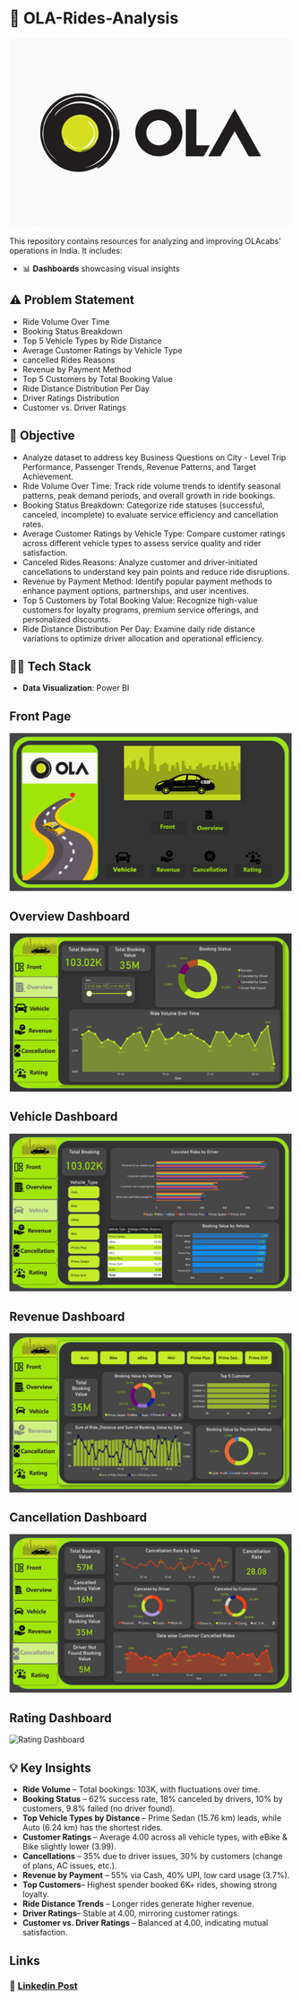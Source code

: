 # 🚕 OLA-Rides-Analysis
![](https://github.com/Saswati-18/OLA-Rides-Analysis/blob/main/ola%20logo%20-3.png)

This repository contains resources for analyzing and improving OLAcabs' operations in India. It includes:
- 📊 **Dashboards** showcasing visual insights

## ⚠️ Problem Statement

* Ride Volume Over Time
* Booking Status Breakdown
* Top 5 Vehicle Types by Ride Distance
* Average Customer Ratings by Vehicle Type
* cancelled Rides Reasons
* Revenue by Payment Method
* Top 5 Customers by Total Booking Value
* Ride Distance Distribution Per Day
* Driver Ratings Distribution
* Customer vs. Driver Ratings

## 🎯 Objective

* Analyze dataset to address key Business Questions on City - Level Trip Performance, Passenger Trends, Revenue Patterns, and Target Achievement.
* Ride Volume Over Time: Track ride volume trends to identify seasonal patterns, peak demand periods, and overall growth in ride bookings.
* Booking Status Breakdown: Categorize ride statuses (successful, canceled, incomplete) to evaluate service efficiency and cancellation rates.
* Average Customer Ratings by Vehicle Type: Compare customer ratings across different vehicle types to assess service quality and rider satisfaction.
* Canceled Rides Reasons: Analyze customer and driver-initiated cancellations to understand key pain points and reduce ride disruptions.
* Revenue by Payment Method: Identify popular payment methods to enhance payment options, partnerships, and user incentives.
* Top 5 Customers by Total Booking Value: Recognize high-value customers for loyalty programs, premium service offerings, and personalized discounts.
* Ride Distance Distribution Per Day: Examine daily ride distance variations to optimize driver allocation and operational efficiency.

## 👩‍💻 Tech Stack

- **Data Visualization**: Power BI 

## Front Page

![Front Page](https://github.com/Saswati-18/OLA-Rides-Analysis/blob/main/Front.png)

## Overview Dashboard

![Overview Dashboard](https://github.com/Saswati-18/OLA-Rides-Analysis/blob/main/overview.png)

## Vehicle Dashboard

![Vehicle Dashboard](https://github.com/Saswati-18/OLA-Rides-Analysis/blob/main/Vehicle.png)

## Revenue Dashboard

![Revenue Dashboard](https://github.com/Saswati-18/OLA-Rides-Analysis/blob/main/revenue.png)

## Cancellation Dashboard

![Cancellation Dashboard](https://github.com/Saswati-18/OLA-Rides-Analysis/blob/main/cancellation.png)

## Rating Dashboard

![Rating Dashboard]()



## 💡 Key Insights

* **Ride Volume** – Total bookings: 103K, with fluctuations over time.
* **Booking Status** – 62% success rate, 18% canceled by drivers, 10% by customers, 9.8% failed (no driver found).
* **Top Vehicle Types by Distance** – Prime Sedan (15.76 km) leads, while Auto (6.24 km) has the shortest rides.
* **Customer Ratings** – Average 4.00 across all vehicle types, with eBike & Bike slightly lower (3.99).
* **Cancellations** – 35% due to driver issues, 30% by customers (change of plans, AC issues, etc.).
* **Revenue by Payment** – 55% via Cash, 40% UPI, low card usage (3.7%).
* **Top Customers**– Highest spender booked 6K+ rides, showing strong loyalty.
* **Ride Distance Trends** – Longer rides generate higher revenue.
* **Driver Ratings**– Stable at 4.00, mirroring customer ratings.
* **Customer vs. Driver Ratings** – Balanced at 4.00, indicating mutual satisfaction. 


##  Links

### 💼 [Linkedin Post]()
